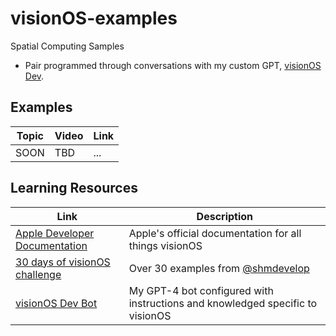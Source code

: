 # visionOS-examples
Spatial Computing Samples
* Pair programmed through conversations with my custom GPT, [visionOS Dev](https://chat.openai.com/g/g-GbfBtRzZo-visionos-dev).

 
## Examples
| Topic | Video | Link |
|----------|----------|----------|
| SOON | TBD | ... |


## Learning Resources
| Link | Description |
|----------|----------|
| [Apple Developer Documentation](https://developer.apple.com/visionos/learn/) | Apple's official documentation for all things visionOS |
| [30 days of visionOS challenge](https://github.com/satoshi0212/visionOS_30Days) | Over 30 examples from [@shmdevelop](https://twitter.com/shmdevelop)|
| [visionOS Dev Bot](https://chat.openai.com/g/g-GbfBtRzZo-visionos-dev) | My GPT-4 bot configured with instructions and knowledged specific to visionOS |
